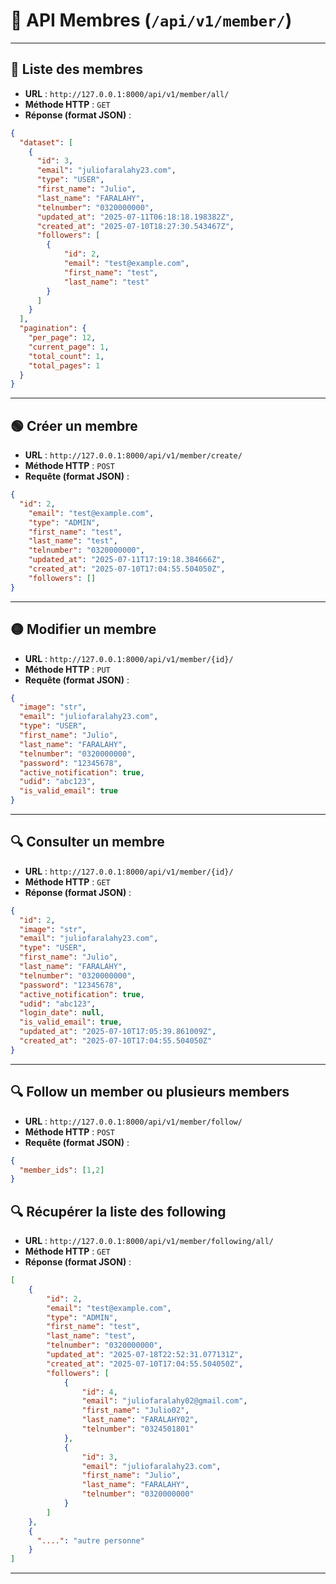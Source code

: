 # 📘 API Membres (`/api/v1/member/`)

---

## 🔹 Liste des membres

- **URL** : `http://127.0.0.1:8000/api/v1/member/all/`
- **Méthode HTTP** : `GET`
- **Réponse (format JSON)** :

```json
{
  "dataset": [
    {
      "id": 3,
      "email": "juliofaralahy23.com",
      "type": "USER",
      "first_name": "Julio",
      "last_name": "FARALAHY",
      "telnumber": "0320000000",
      "updated_at": "2025-07-11T06:18:18.198382Z",
      "created_at": "2025-07-10T18:27:30.543467Z",
      "followers": [
        {
            "id": 2,
            "email": "test@example.com",
            "first_name": "test",
            "last_name": "test"
        }
      ]
    }
  ],
  "pagination": {
    "per_page": 12,
    "current_page": 1,
    "total_count": 1,
    "total_pages": 1
  }
}
```

---

## 🟢 Créer un membre

- **URL** : `http://127.0.0.1:8000/api/v1/member/create/`
- **Méthode HTTP** : `POST`
- **Requête (format JSON)** :

```json
{
  "id": 2,
    "email": "test@example.com",
    "type": "ADMIN",
    "first_name": "test",
    "last_name": "test",
    "telnumber": "0320000000",
    "updated_at": "2025-07-11T17:19:18.384666Z",
    "created_at": "2025-07-10T17:04:55.504050Z",
    "followers": []
}
```

---

## 🟡 Modifier un membre

- **URL** : `http://127.0.0.1:8000/api/v1/member/{id}/`
- **Méthode HTTP** : `PUT`
- **Requête (format JSON)** :

```json
{
  "image": "str",
  "email": "juliofaralahy23.com",
  "type": "USER",
  "first_name": "Julio",
  "last_name": "FARALAHY",
  "telnumber": "0320000000",
  "password": "12345678",
  "active_notification": true,
  "udid": "abc123",
  "is_valid_email": true
}
```

---

## 🔍 Consulter un membre

- **URL** : `http://127.0.0.1:8000/api/v1/member/{id}/`
- **Méthode HTTP** : `GET`
- **Réponse (format JSON)** :

```json
{
  "id": 2,
  "image": "str",
  "email": "juliofaralahy23.com",
  "type": "USER",
  "first_name": "Julio",
  "last_name": "FARALAHY",
  "telnumber": "0320000000",
  "password": "12345678",
  "active_notification": true,
  "udid": "abc123",
  "login_date": null,
  "is_valid_email": true,
  "updated_at": "2025-07-10T17:05:39.861009Z",
  "created_at": "2025-07-10T17:04:55.504050Z"
}
```

---




## 🔍 Follow un member ou plusieurs members

- **URL** : `http://127.0.0.1:8000/api/v1/member/follow/`
- **Méthode HTTP** : `POST`
- **Requête (format JSON)** :

```json
{
  "member_ids": [1,2]
}
```


## 🔍 Récupérer la liste des following

- **URL** : `http://127.0.0.1:8000/api/v1/member/following/all/`
- **Méthode HTTP** : `GET`
- **Réponse (format JSON)** :

```json
[
    {
        "id": 2,
        "email": "test@example.com",
        "type": "ADMIN",
        "first_name": "test",
        "last_name": "test",
        "telnumber": "0320000000",
        "updated_at": "2025-07-18T22:52:31.077131Z",
        "created_at": "2025-07-10T17:04:55.504050Z",
        "followers": [
            {
                "id": 4,
                "email": "juliofaralahy02@gmail.com",
                "first_name": "Julio02",
                "last_name": "FARALAHY02",
                "telnumber": "0324501801"
            },
            {
                "id": 3,
                "email": "juliofaralahy23.com",
                "first_name": "Julio",
                "last_name": "FARALAHY",
                "telnumber": "0320000000"
            }
        ]
    },
    {
      "....": "autre personne"
    }
]
```

---